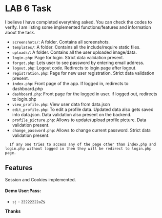 # LAB 6 Task

I believe I have completed everything asked. You can check the codes to verify. I am listing some implemented functions/features and information about the task.

- `screenshots/`: A folder. Contains all screenshots.
- `templates/`: A folder. Contains all the include/require static files.
- `uploads/`: A folder. Contains all the user uploaded image/data.
- `login.php`: Page for login. Strict data validation present.
- `forgot.php`: Lets user to see password by entering email address.
- `logout.php`: Logout code. Redirects to login page after logout.
- `registration.php`: Page for new user registration. Strict data validation present.
- `index.php`: Front page of the app. If logged in, redirects to dashboard.php
- `dashboard.php`: Front page for the logged in user. if logged out, redirects to login.php
- `view_profile.php`: View user data from data.json
- `edit_profile.php`: To edit a profile data. Updated data also gets saved into data.json. Data validation also present on the backend.
- `profile_picture.php`: Allows to update/upload profile picture. Data validation present.
- `change_password.php`: Allows to change current password. Strict data validation present.
```
  If any one tries to access any of the page other than index.php and login.php without logged in then they will be redirect to login.php page.
```

## Features
Session and Cookies implemented.

#### Demo User:Pass:
* `sj` - `22222222aZ$`

**Thanks**